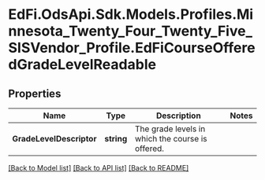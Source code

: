 # EdFi.OdsApi.Sdk.Models.Profiles.Minnesota_Twenty_Four_Twenty_Five_SISVendor_Profile.EdFiCourseOfferedGradeLevelReadable

## Properties

Name | Type | Description | Notes
------------ | ------------- | ------------- | -------------
**GradeLevelDescriptor** | **string** | The grade levels in which the course is offered. | 

[[Back to Model list]](../README.md#documentation-for-models) [[Back to API list]](../README.md#documentation-for-api-endpoints) [[Back to README]](../README.md)

